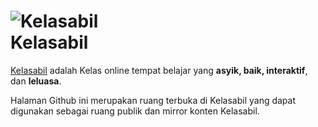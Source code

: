![Kelasabil](http://www.kelasabil.com/kaf/img/KAicon-2-64.png)
<br>
Kelasabil
=========

[Kelasabil](http://www.kelasabil.com/ "Kelasabil.com")  adalah Kelas online tempat belajar yang **asyik, baik, interaktif**, dan **leluasa**.

Halaman Github ini merupakan ruang terbuka di Kelasabil yang dapat digunakan sebagai ruang publik dan mirror konten Kelasabil. 

